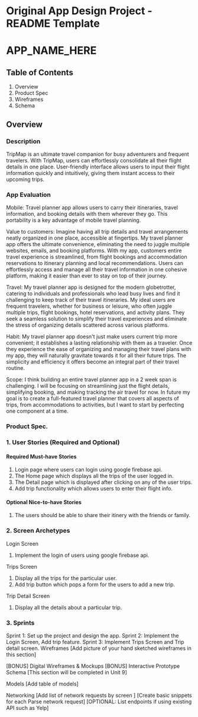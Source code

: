 # Original App Design Project - README Template
# APP_NAME_HERE

## Table of Contents
1. Overview
2. Product Spec
3. Wireframes
4. Schema


## Overview
### Description
TripMap is an ultimate travel companion for busy adventurers and frequent travelers. With TripMap, users can effortlessly consolidate all their flight details in one place. User-friendly interface allows users to input their flight information quickly and intuitively, giving them instant access to their upcoming trips.


### App Evaluation

Mobile:
Travel planner app allows users to carry their itineraries, travel information, and booking details with them wherever they go. This portability is a key advantage of mobile travel planning.

Value to customers:
Imagine having all trip details and travel arrangements neatly organized in one place, accessible at fingertips. My travel planner app offers the ultimate convenience, eliminating the need to juggle multiple websites, emails, and booking platforms. With my app, customers entire travel experience is streamlined, from flight bookings and accommodation reservations to itinerary planning and local recommendations. Users can effortlessly access and manage all their travel information in one cohesive platform, making it easier than ever to stay on top of their journey.

Travel:
My travel planner app is designed for the modern globetrotter, catering to individuals and professionals who lead busy lives and find it challenging to keep track of their travel itineraries. My ideal users are frequent travelers, whether for business or leisure, who often juggle multiple trips, flight bookings, hotel reservations, and activity plans. They seek a seamless solution to simplify their travel experiences and eliminate the stress of organizing details scattered across various platforms.

Habit:
My travel planner app doesn't just make users current trip more convenient; it establishes a lasting relationship with them as a traveler. Once they experience the ease of organizing and managing their travel plans with my app, they will naturally gravitate towards it for all their future trips. The simplicity and efficiency it offers become an integral part of their travel routine.

Scope:
I think building an entire travel planner app in a 2 week span is challenging. I will be focusing on streamlining just the flight details, simplifying booking, and making tracking the air travel for now. In future my goal is to create a full-featured travel planner that covers all aspects of trips, from accommodations to activities, but I want to start by perfecting one component at a time.

### Product Spec.
### 1. User Stories (Required and Optional)
#### Required Must-have Stories
1. Login page where users can login using google firebase api.
2. The Home page which displays all the trips of the user logged in.
3. The Detail page which is displayed after clicking on any of the user trips.
4. Add trip functionality which allows users to enter their flight info.

#### Optional Nice-to-have Stories
1. The users should be able to share their itinery with the friends or family.

### 2. Screen Archetypes
Login Screen
1. Implement the login of users using google firebase api.

Trips Screen
1. Display all the trips for the particular user.
2. Add trip button which pops a form for the users to add a new trip.

Trip Detail Screen
1. Display all the details about a particular trip.
   
### 3. Sprints
Sprint 1: Set up the project and design the app.
Sprint 2: Implement the Login Screen, Add trip feature.
Sprint 3: Implement Trips Screen and Trip detail screen.
Wireframes
[Add picture of your hand sketched wireframes in this section] 

[BONUS] Digital Wireframes & Mockups
[BONUS] Interactive Prototype
Schema
[This section will be completed in Unit 9]

Models
[Add table of models]

Networking
[Add list of network requests by screen ]
[Create basic snippets for each Parse network request]
[OPTIONAL: List endpoints if using existing API such as Yelp]
